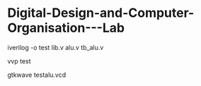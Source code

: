 # Digital-Design-and-Computer-Organisation---Lab
iverilog -o test lib.v alu.v tb_alu.v

vvp test

gtkwave testalu.vcd
